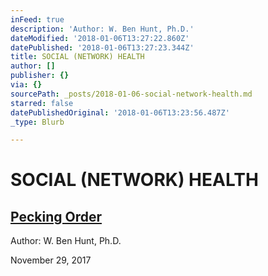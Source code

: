 ```yaml
---
inFeed: true
description: 'Author: W. Ben Hunt, Ph.D.'
dateModified: '2018-01-06T13:27:22.860Z'
datePublished: '2018-01-06T13:27:23.344Z'
title: SOCIAL (NETWORK) HEALTH
author: []
publisher: {}
via: {}
sourcePath: _posts/2018-01-06-social-network-health.md
starred: false
datePublishedOriginal: '2018-01-06T13:23:56.487Z'
_type: Blurb

---
```

# SOCIAL (NETWORK) HEALTH

## [Pecking Order][0]

Author: W. Ben Hunt, Ph.D.

November 29, 2017

[0]: http://epsilontheory.com/pecking-order/